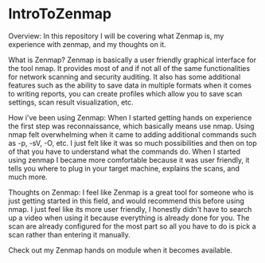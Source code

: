 # IntroToZenmap

Overview: In this repository I will be covering what Zenmap is, my experience with zenmap, and my thoughts on it.

What is Zenmap?
Zenmap is basically a user friendly graphical interface for the tool nmap. It provides most of and if not all of the same functionalities for network scanning and security auditing. It also has some additional features such as the ability to save data in multiple formats when it comes to writing reports, you can create profiles which allow you to save scan settings, scan result visualization, etc.

How i've been using Zenmap: When I started getting hands on experience the first step was reconnaissance, which basically means use nmap. Using nmap felt overwhelming when it came to adding additional commands such as -p, -sV, -O, etc. I just felt like it was so much possibilities and then on top of that you have to understand what the commands do. When I started using zenmap I became more comfortable because it was user friendly, it tells you where to plug in your target machine, explains the scans, and much more. 

Thoughts on Zenmap: I feel like Zenmap is a great tool for someone who is just getting started in this field, and would recommend this before using nmap. I just feel like its more user friendly, I honestly didn't have to search up a video when using it because everything is already done for you. The scan are already configured for the most part so all you have to do is pick a scan rather than entering it manually. 

Check out my Zenmap hands on module when it becomes available.
